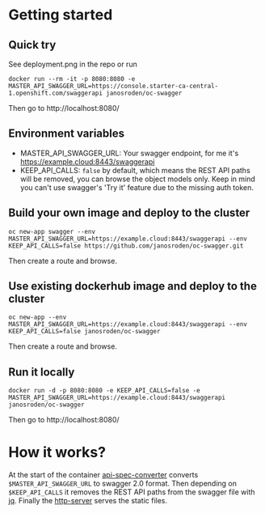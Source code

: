# Getting started

## Quick try

See deployment.png in the repo or run

`docker run --rm -it -p 8080:8080 -e MASTER_API_SWAGGER_URL=https://console.starter-ca-central-1.openshift.com/swaggerapi janosroden/oc-swagger`

Then go to http://localhost:8080/

## Environment variables

- MASTER_API_SWAGGER_URL: Your swagger endpoint, for me it's https://example.cloud:8443/swaggerapi
- KEEP_API_CALLS: `false` by default, which means the REST API paths will be removed, you can browse the object models only. Keep in mind you can't use swagger's 'Try it' feature due to the missing auth token.

## Build your own image and deploy to the cluster

`oc new-app swagger --env MASTER_API_SWAGGER_URL=https://example.cloud:8443/swaggerapi --env KEEP_API_CALLS=false https://github.com/janosroden/oc-swagger.git`

Then create a route and browse.

## Use existing dockerhub image and deploy to the cluster

`oc new-app --env MASTER_API_SWAGGER_URL=https://example.cloud:8443/swaggerapi --env KEEP_API_CALLS=false janosroden/oc-swagger`

Then create a route and browse.

## Run it locally

`docker run -d -p 8080:8080 -e KEEP_API_CALLS=false -e MASTER_API_SWAGGER_URL=https://example.cloud:8443/swaggerapi janosroden/oc-swagger`

Then go to http://localhost:8080/

# How it works?

At the start of the container [api-spec-converter](https://github.com/LucyBot-Inc/api-spec-converter) converts `$MASTER_API_SWAGGER_URL` to swagger 2.0 format. Then depending on `$KEEP_API_CALLS` it removes the REST API paths from the swagger file with [jq](https://stedolan.github.io/jq/manual/v1.5/). Finally the [http-server](https://github.com/indexzero/http-server) serves the static files.
